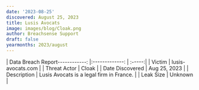 ```yaml
---
date: '2023-08-25'
discovered: August 25, 2023
title: Lusis Avocats
image: images/blog/Cloak.png
author: Breachsense Support
draft: false
yearmonths: 2023/august
---
```


| Data Breach Report------------:     |:-------------:    | :-----:|
| Victim      | lusis-avocats.com      | 
| Threat Actor      | Cloak      | 
| Date Discovered      | Aug 25, 2023      | 
| Description      | Lusis Avocats is a legal firm in France.      | 
| Leak Size      | Unknown      | 

